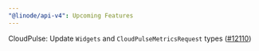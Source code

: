 ```yaml
---
"@linode/api-v4": Upcoming Features
---
```


CloudPulse: Update `Widgets` and `CloudPulseMetricsRequest` types ([#12110](https://github.com/linode/manager/pull/12110))
